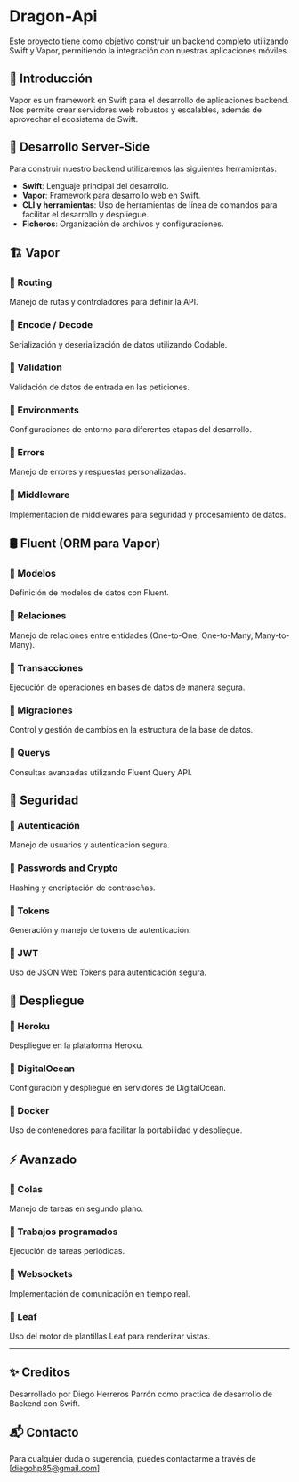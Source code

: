 # Dragon-Api

Este proyecto tiene como objetivo construir un backend completo utilizando Swift y Vapor, permitiendo la integración con nuestras aplicaciones móviles.

## 📌 Introducción

Vapor es un framework en Swift para el desarrollo de aplicaciones backend. Nos permite crear servidores web robustos y escalables, además de aprovechar el ecosistema de Swift.

## 🚀 Desarrollo Server-Side

Para construir nuestro backend utilizaremos las siguientes herramientas:

- **Swift**: Lenguaje principal del desarrollo.
- **Vapor**: Framework para desarrollo web en Swift.
- **CLI y herramientas**: Uso de herramientas de línea de comandos para facilitar el desarrollo y despliegue.
- **Ficheros**: Organización de archivos y configuraciones.

## 🏗️ Vapor

### 🔹 Routing
Manejo de rutas y controladores para definir la API.

### 🔹 Encode / Decode
Serialización y deserialización de datos utilizando Codable.

### 🔹 Validation
Validación de datos de entrada en las peticiones.

### 🔹 Environments
Configuraciones de entorno para diferentes etapas del desarrollo.

### 🔹 Errors
Manejo de errores y respuestas personalizadas.

### 🔹 Middleware
Implementación de middlewares para seguridad y procesamiento de datos.

## 🛢️ Fluent (ORM para Vapor)

### 🔹 Modelos
Definición de modelos de datos con Fluent.

### 🔹 Relaciones
Manejo de relaciones entre entidades (One-to-One, One-to-Many, Many-to-Many).

### 🔹 Transacciones
Ejecución de operaciones en bases de datos de manera segura.

### 🔹 Migraciones
Control y gestión de cambios en la estructura de la base de datos.

### 🔹 Querys
Consultas avanzadas utilizando Fluent Query API.

## 🔐 Seguridad

### 🔹 Autenticación
Manejo de usuarios y autenticación segura.

### 🔹 Passwords and Crypto
Hashing y encriptación de contraseñas.

### 🔹 Tokens
Generación y manejo de tokens de autenticación.

### 🔹 JWT
Uso de JSON Web Tokens para autenticación segura.

## 🚢 Despliegue

### 🔹 Heroku
Despliegue en la plataforma Heroku.

### 🔹 DigitalOcean
Configuración y despliegue en servidores de DigitalOcean.

### 🔹 Docker
Uso de contenedores para facilitar la portabilidad y despliegue.

## ⚡ Avanzado

### 🔹 Colas
Manejo de tareas en segundo plano.

### 🔹 Trabajos programados
Ejecución de tareas periódicas.

### 🔹 Websockets
Implementación de comunicación en tiempo real.

### 🔹 Leaf
Uso del motor de plantillas Leaf para renderizar vistas.

---

## ✨ Creditos
Desarrollado por Diego Herreros Parrón como practica de desarrollo de Backend con Swift.

## 📬 Contacto
Para cualquier duda o sugerencia, puedes contactarme a través de [diegohp85@gmail.com].
